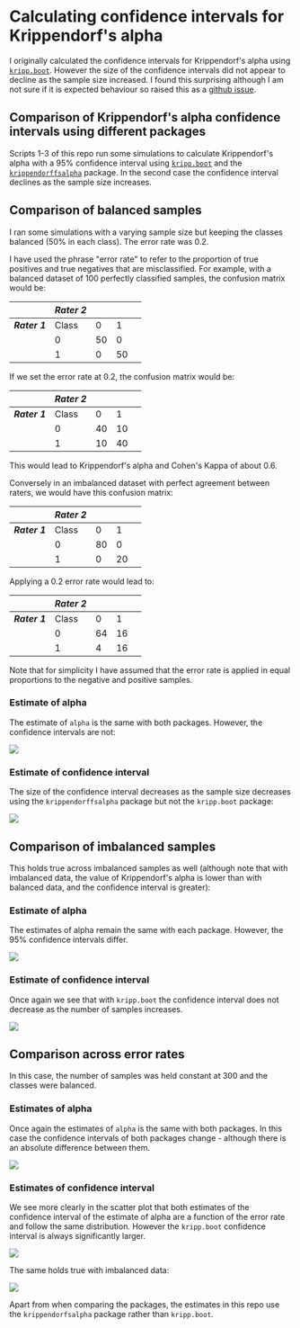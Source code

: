 # Calculating confidence intervals for Krippendorf's alpha

I originally calculated the confidence intervals for Krippendorf's alpha using [`kripp.boot`](https://github.com/MikeGruz/kripp.boot). However the size of the confidence intervals did not appear to decline as the sample size increased. I found this surprising although I am not sure if it is expected behaviour so raised this as a [github issue](https://github.com/MikeGruz/kripp.boot/issues/1).

## Comparison of Krippendorf's alpha confidence intervals using different packages

Scripts 1-3 of this repo run some simulations to calculate Krippendorf's alpha with a 95% confidence interval using [`kripp.boot`](https://github.com/MikeGruz/kripp.boot) and the [`krippendorffsalpha`](https://github.com/drjphughesjr/krippendorffsalpha) package. In the second case the confidence interval declines as the sample size increases.

## Comparison of balanced samples

I ran some simulations with a varying sample size but keeping the classes balanced (50% in each class). The error rate was 0.2.

I have used the phrase "error rate" to refer to the proportion of true positives and true negatives that are misclassified. For example, with a balanced dataset of 100 perfectly classified samples, the confusion matrix would be:

|  | **_Rater 2_** |  |  |  |
|---|---|---|---|---|
| **_Rater 1_** | Class | 0 | 1 |  |
|  | 0 | 50 | 0 |  |
|  | 1 | 0 | 50 |  |


If we set the error rate at 0.2, the confusion matrix would be:

|  | **_Rater 2_** |  |  |  |
|---|---|---|---|---|
| **_Rater 1_** | Class | 0 | 1 |  |
|  | 0 | 40 | 10 |  |
|  | 1 | 10 | 40 |  |

This would lead to Krippendorf's alpha and Cohen's Kappa of about 0.6.

Conversely in an imbalanced dataset with perfect agreement between raters, we would have this confusion matrix:

|  | **_Rater 2_** |  |  |  |
|---|---|---|---|---|
| **_Rater 1_** | Class | 0 | 1 |  |
|  | 0 | 80 | 0 |  |
|  | 1 | 0 | 20 |  |

Applying a 0.2 error rate would lead to:

|  | **_Rater 2_** |  |  |  |
|---|---|---|---|---|
| **_Rater 1_** | Class | 0 | 1 |  |
|  | 0 | 64 | 16 |  |
|  | 1 | 4 | 16 |  |

Note that for simplicity I have assumed that the error rate is applied in equal proportions to the negative and positive samples.

### Estimate of alpha

The estimate of `alpha` is the same with both packages. However, the confidence intervals are not:

![](plots/kripp_alpha_comparison/boot_kap_lineplot_balanced.png)

### Estimate of confidence interval

The size of the confidence interval decreases as the sample size decreases using the `krippendorffsalpha` package but not the `kripp.boot` package:

![](plots/kripp_alpha_comparison/boot_kap_ci_scatter_balanced.png)

## Comparison of imbalanced samples

This holds true across imbalanced samples as well (although note that with imbalanced data, the value of Krippendorf's alpha is lower than with balanced data, and the confidence interval is greater):

### Estimate of alpha

The estimates of alpha remain the same with each package. However, the 95% confidence intervals differ.

![](plots/kripp_alpha_comparison/boot_kap_lineplot_imbalanced.png)

### Estimate of confidence interval

Once again we see that with `kripp.boot` the confidence interval does not decrease as the number of samples increases.

![](plots/kripp_alpha_comparison/boot_kap_ci_scatter_balanced.png)

## Comparison across error rates

In this case, the number of samples was held constant at 300 and the classes were balanced. 

### Estimates of alpha

Once again the estimates of `alpha` is the same with both packages. In this case the confidence intervals of both packages change - although there is an absolute difference between them.

![](plots/kripp_alpha_comparison/boot_kap_lineplot_error_rate.png)

### Estimates of confidence interval

We see more clearly in the scatter plot that both estimates of the confidence interval of the estimate of alpha are a function of the error rate and follow the same distribution. However the `kripp.boot` confidence interval is always significantly larger.

![](./plots/kripp_alpha_comparison/boot_kap_ci_scatter_balanced.png)

The same holds true with imbalanced data:

![](./plots/kripp_alpha_comparison/boot_kap_ci_scatter_imbalanced.png)

Apart from when comparing the packages, the estimates in this repo use the `krippendorfsalpha` package rather than `kripp.boot`.